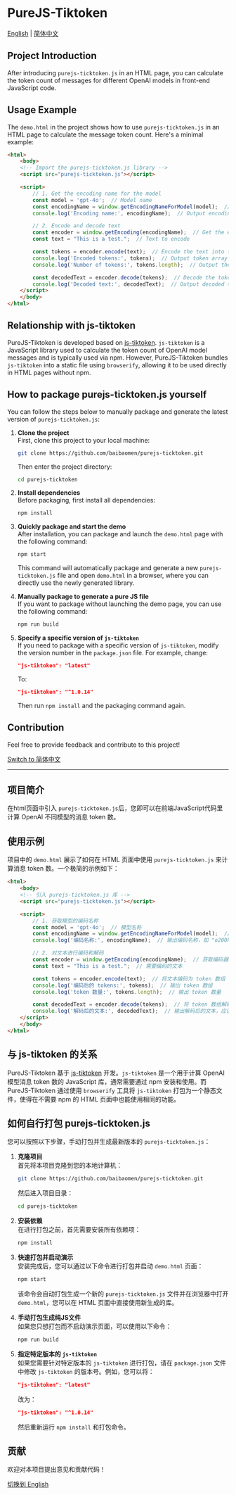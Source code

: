 # PureJS-Tiktoken
[English](#project-introduction) | [简体中文](#项目简介)

## Project Introduction

After introducing `purejs-ticktoken.js` in an HTML page, you can calculate the token count of messages for different OpenAI models in front-end JavaScript code.

## Usage Example

The `demo.html` in the project shows how to use `purejs-ticktoken.js` in an HTML page to calculate the message token count. Here's a minimal example:

```html
<html>
    <body>
    <!-- Import the purejs-ticktoken.js library -->
    <script src="purejs-ticktoken.js"></script>

    <script>
        // 1. Get the encoding name for the model
        const model = 'gpt-4o';  // Model name
        const encodingName = window.getEncodingNameForModel(model);  // Get the encoding name
        console.log('Encoding name:', encodingName);  // Output encoding name, e.g., "o200k_base"

        // 2. Encode and decode text
        const encoder = window.getEncoding(encodingName);  // Get the encoder object
        const text = "This is a test.";  // Text to encode

        const tokens = encoder.encode(text);  // Encode the text into token array
        console.log('Encoded tokens:', tokens);  // Output token array
        console.log('Number of tokens:', tokens.length);  // Output the number of tokens

        const decodedText = encoder.decode(tokens);  // Decode the token array back into text
        console.log('Decoded text:', decodedText);  // Output decoded text, should be the same as the original
    </script>
    </body>
</html>
```

## Relationship with js-tiktoken

PureJS-Tiktoken is developed based on [js-tiktoken](https://github.com/dqbd/tiktoken). `js-tiktoken` is a JavaScript library used to calculate the token count of OpenAI model messages and is typically used via npm. However, PureJS-Tiktoken bundles `js-tiktoken` into a static file using `browserify`, allowing it to be used directly in HTML pages without npm.

## How to package purejs-ticktoken.js yourself

You can follow the steps below to manually package and generate the latest version of `purejs-ticktoken.js`:

1. **Clone the project**  
   First, clone this project to your local machine:
   ```bash
   git clone https://github.com/baibaomen/purejs-ticktoken.git
   ```
   Then enter the project directory:
   ```bash
   cd purejs-ticktoken
   ```

2. **Install dependencies**  
   Before packaging, first install all dependencies:
   ```bash
   npm install
   ```

3. **Quickly package and start the demo**  
   After installation, you can package and launch the `demo.html` page with the following command:
   ```bash
   npm start
   ```

   This command will automatically package and generate a new `purejs-ticktoken.js` file and open `demo.html` in a browser, where you can directly use the newly generated library.

4. **Manually package to generate a pure JS file**  
   If you want to package without launching the demo page, you can use the following command:
   ```bash
   npm run build
   ```

5. **Specify a specific version of `js-tiktoken`**  
   If you need to package with a specific version of `js-tiktoken`, modify the version number in the `package.json` file. For example, change:
   ```json
   "js-tiktoken": "latest"
   ```
   To:
   ```json
   "js-tiktoken": "^1.0.14"
   ```
   Then run `npm install` and the packaging command again.

## Contribution

Feel free to provide feedback and contribute to this project!

[Switch to 简体中文](#项目简介)

---

## 项目简介

在html页面中引入 `purejs-ticktoken.js`后，您即可以在前端JavaScript代码里计算 OpenAI 不同模型的消息 token 数。

## 使用示例

项目中的 `demo.html` 展示了如何在 HTML 页面中使用 `purejs-ticktoken.js` 来计算消息 token 数。一个极简的示例如下：

```html
<html>
    <body>
    <!-- 引入 purejs-ticktoken.js 库 -->
    <script src="purejs-ticktoken.js"></script>

    <script>
        // 1. 获取模型的编码名称
        const model = 'gpt-4o';  // 模型名称
        const encodingName = window.getEncodingNameForModel(model);  // 获取编码名称
        console.log('编码名称:', encodingName);  // 输出编码名称，如 "o200k_base"

        // 2. 对文本进行编码和解码
        const encoder = window.getEncoding(encodingName);  // 获取编码器对象
        const text = "This is a test.";  // 需要编码的文本

        const tokens = encoder.encode(text);  // 将文本编码为 token 数组
        console.log('编码后的 tokens:', tokens);  // 输出 token 数组
        console.log('token 数量:', tokens.length);  // 输出 token 数量

        const decodedText = encoder.decode(tokens);  // 将 token 数组解码为原文本
        console.log('解码后的文本:', decodedText);  // 输出解码后的文本，应该与原文本一致
    </script>
    </body>
</html>
```

## 与 js-tiktoken 的关系

PureJS-Tiktoken 基于 [js-tiktoken](https://github.com/dqbd/tiktoken) 开发。`js-tiktoken` 是一个用于计算 OpenAI 模型消息 token 数的 JavaScript 库，通常需要通过 npm 安装和使用。而 PureJS-Tiktoken 通过使用 `browserify` 工具将 `js-tiktoken` 打包为一个静态文件，使得在不需要 npm 的 HTML 页面中也能使用相同的功能。

## 如何自行打包 purejs-ticktoken.js

您可以按照以下步骤，手动打包并生成最新版本的 `purejs-ticktoken.js`：

1. **克隆项目**  
   首先将本项目克隆到您的本地计算机：
   ```bash
   git clone https://github.com/baibaomen/purejs-ticktoken.git
   ```
   然后进入项目目录：
   ```bash
   cd purejs-ticktoken
   ```

2. **安装依赖**  
   在进行打包之前，首先需要安装所有依赖项：
   ```bash
   npm install
   ```

3. **快速打包并启动演示**  
   安装完成后，您可以通过以下命令进行打包并启动 `demo.html` 页面：
   ```bash
   npm start
   ```

   该命令会自动打包生成一个新的 `purejs-ticktoken.js` 文件并在浏览器中打开 `demo.html`，您可以在 HTML 页面中直接使用新生成的库。

4. **手动打包生成纯JS文件**  
   如果您只想打包而不启动演示页面，可以使用以下命令：
   ```bash
   npm run build
   ```

5. **指定特定版本的 `js-tiktoken`**  
   如果您需要针对特定版本的 `js-tiktoken` 进行打包，请在 `package.json` 文件中修改 `js-tiktoken` 的版本号。例如，您可以将：
   ```json
   "js-tiktoken": "latest"
   ```
   改为：
   ```json
   "js-tiktoken": "^1.0.14"
   ```
   然后重新运行 `npm install` 和打包命令。

## 贡献

欢迎对本项目提出意见和贡献代码！

[切换到 English](#project-introduction)
